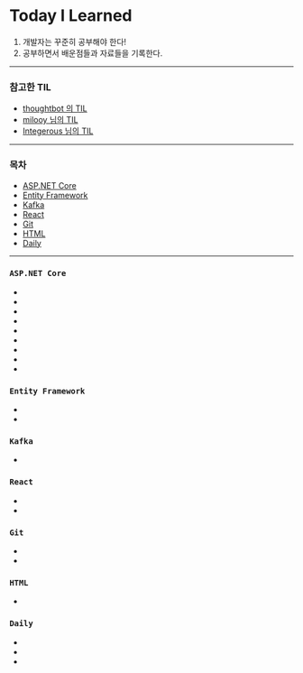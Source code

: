 # Today I Learned
 1. 개발자는 꾸준히 공부해야 한다!
 2. 공부하면서 배운점들과 자료들을 기록한다.

---
### 참고한 TIL
 - [thoughtbot 의 TIL](https://github.com/thoughtbot/til)
 - [milooy 님의 TIL](https://github.com/milooy/TIL)
 - [Integerous 님의 TIL](https://github.com/Integerous/TIL)

---
### 목차
- [ASP.NET Core](#aspnetcore)
- [Entity Framework](#entityframework)
- [Kafka](#kafka)
- [React](#react)
- [Git](#git)
- [HTML](#html)
- [Daily](#daily)

---

<a name="aspnetcore">

### `ASP.NET Core`

- []()
- []()
- []()
- []()
- []()
- []()
- []()
- []()
- []()

<a name="entityframework">

### `Entity Framework`

- []()
- []()

<a name="kafka">

### `Kafka`

- []()

<a name="react">

### `React`

- []()
- []()

<a name="git">

### `Git`

- []()
- []()

<a name="html">

### `HTML`

- []()

<a name="daily">

### `Daily`

- []()
- []()
- []()

